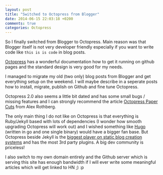 ```yaml
---
layout: post
title: "Switched to Octopress from Blogger"
date: 2014-06-15 22:03:18 +0200
comments: true
categories: Octopress
---
```

So I finally switched from Blogger to Octopress. Main reason was that Blogger
itself is not very developer friendly especially if you want to write code like
`this is is code` in blog posts.

[Octopress](http://octopress.org/) has a wonderful documentation how to get it
running on github pages and the standard design is very good for my needs.

I managed to migrate my old (two only) blog posts from Blogger and get
everything setup on the weekend. I will maybe describe in a seperate posts how
to install, migrate, publish on Github and fine tune Octopress.

Octopress 2.0 also seems a little bit dated and has some small bugs / missing
features and I can strongly recommend the article
[Octopress Paper Cuts](http://blog.alexrothberg.com/2014/05/14/octopress-paper-cuts/)
from Alex Rothberg.
<!-- more -->
The only main thing I do not like on Octopress is that everything is Ruby/Jekyll
based with lots of dependencies (I wonder how smooth upgrading Octopress will
work out) and I wished something like [Hugo](http://hugo.spf13.com/) (written in
go and one single binary) would have a bigger fan base. But Octopress beside
Jekyll is the [biggest player on static blog creation systems](http://www.staticgen.com/)
and has the most 3rd party plugins. A big dev community is priceless!

I also switch to my own domain entirely and the Github server which is serving
this site has enough bandwidth if I will ever write some meaningful articles
which will get linked to HN ;) :p

